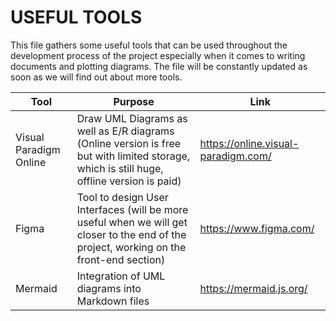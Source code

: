 # USEFUL TOOLS

This file gathers some useful tools that can be used throughout the development process of the project especially when it comes to writing documents and plotting diagrams.
The file will be constantly updated as soon as we will find out about more tools.

| Tool                   | Purpose                                                                                                                                   | Link                                |
|------------------------|-------------------------------------------------------------------------------------------------------------------------------------------|-------------------------------------|
| Visual Paradigm Online | Draw UML Diagrams as well as E/R diagrams (Online version is free but with limited storage, which is still huge, offline version is paid) | https://online.visual-paradigm.com/ |
| Figma                  | Tool to design User Interfaces (will be more useful when we will get closer to the end of the project, working on the front-end section)  | https://www.figma.com/              |
| Mermaid                | Integration of UML diagrams into Markdown files                                                                                           | https://mermaid.js.org/             |